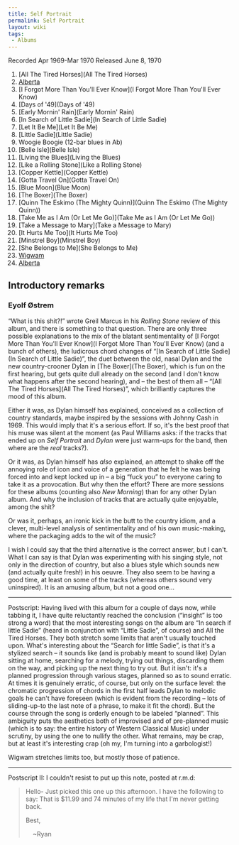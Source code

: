 ```yaml
---
title: Self Portrait
permalink: Self Portrait
layout: wiki
tags:
 - Albums
---
```


Recorded Apr 1969-Mar 1970
Released June 8, 1970

1.  [All The Tired Horses](All The Tired Horses)
1.  [Alberta](Alberta)
2.  [I Forgot More Than You'll Ever
    Know](I Forgot More Than You'll Ever Know)
3.  [Days of &#39;49](Days of &#39;49)
4.  [Early Mornin' Rain](Early Mornin' Rain)
5.  [In Search of Little Sadie](In Search of Little Sadie)
6.  [Let It Be Me](Let It Be Me)
7.  [Little Sadie](Little Sadie)
8.  Woogie Boogie (12-bar blues in Ab)
9.  [Belle Isle](Belle Isle)
10. [Living the Blues](Living the Blues)
11. [Like a Rolling Stone](Like a Rolling Stone)
12. [Copper Kettle](Copper Kettle)
13. [Gotta Travel On](Gotta Travel On)
14. [Blue Moon](Blue Moon)
15. [The Boxer](The Boxer)
16. [Quinn The Eskimo (The Mighty
    Quinn)](Quinn The Eskimo (The Mighty Quinn))
17. [Take Me as I Am (Or Let Me
    Go)](Take Me as I Am (Or Let Me Go))
18. [Take a Message to Mary](Take a Message to Mary)
19. [It Hurts Me Too](It Hurts Me Too)
20. [Minstrel Boy](Minstrel Boy)
21. [She Belongs to Me](She Belongs to Me)
22. [Wigwam](Wigwam)
23. [Alberta](Alberta)

## Introductory remarks

### Eyolf Østrem

“What is this shit?!” wrote Greil Marcus in his *Rolling Stone*
review of this album, and there is something to that question. There are
only three possible explanations to the mix of the blatant
sentimentality of [I Forgot More Than You'll Ever
Know](I Forgot More Than You'll Ever Know) (and a bunch of
others), the ludicrous chord changes of “[In Search of Little
Sadie](In Search of Little Sadie)”, the duet between the old,
nasal Dylan and the new country-crooner Dylan in [The
Boxer](The Boxer), which is fun on the first hearing, but
gets quite dull already on the second (and I don't know what happens
after the second hearing), and – the best of them all – “[All The Tired
Horses](All The Tired Horses)”, which brilliantly captures
the mood of this album.

Either it was, as Dylan himself has explained, conceived as a collection
of country standards, maybe inspired by the sessions with Johnny Cash in
1969. This would imply that it's a serious effort. If so, it's the best
proof that his muse was silent at the moment (as Paul Williams asks: if
the tracks that ended up on *Self Portrait* and *Dylan*
were just warm-ups for the band, then where are the *real*
tracks?).

Or it was, as Dylan himself has *also* explained, an attempt to
shake off the annoying role of icon and voice of a generation that he
felt he was being forced into and kept locked up in – a big “fuck you”
to everyone caring to take it as a provocation. But why then the effort?
There are more sessions for these albums (counting also *New
Morning*) than for any other Dylan album. And why the inclusion of
tracks that are actually quite enjoyable, among the shit?

Or was it, perhaps, an ironic kick in the butt to the country idiom, and
a clever, multi-level analysis of sentimentality and of his own
music-making, where the packaging adds to the wit of the music?

I wish I could say that the third alternative is the correct answer, but
I can't. What I can say is that Dylan was experimenting with his singing
style, not only in the direction of country, but also a blues style
which sounds new (and actually quite fresh!) in his oeuvre. They also
seem to be having a good time, at least on some of the tracks (whereas
others sound very uninspired). It is an amusing album, but not a good
one…

<hr>

Postscript:
Having lived with this album for a couple of days now, while tabbing it,
I have quite reluctantly reached the conclusion (“insight” is too strong
a word) that the most interesting songs on the album are “In search if
little Sadie” (heard in conjunction with “Little Sadie”, of course) and
All the Tired Horses. They both stretch some limits that aren't usually
touched upon. What's interesting about the “Search for little Sadie”, is
that it's a stylized search – it sounds like (and is probably meant to
sound like) Dylan sitting at home, searching for a melody, trying out
things, discarding them on the way, and picking up the next thing to try
out. But it isn't: it's a planned progression through various stages,
planned so as to sound erratic. At times it is genuinely erratic, of
course, but only on the surface level: the chromatic progression of
chords in the first half leads Dylan to melodic goals he can't have
foreseen (which is evident from the recording – lots of sliding-up-to
the last note of a phrase, to make it fit the chord). But the course
through the song is orderly enough to be labeled “planned”. This
ambiguity puts the aesthetics both of improvised and of pre-planned
music (which is to say: the entire history of Western Classical Music)
under scrutiny, by using the one to nullify the other. What remains, may
be crap, but at least it's interesting crap (oh my, I'm turning into a
garbologist!)

Wigwam stretches limits too, but mostly those of patience.

<hr>

Postscript II: I couldn't resist to put up this note, posted at r.m.d:

> Hello-
> Just picked this one up this afternoon. I have the following to say:
> That is \$11.99 and 74 minutes of my life that I'm never getting back.
>
> Best,
>
>     \~Ryan
